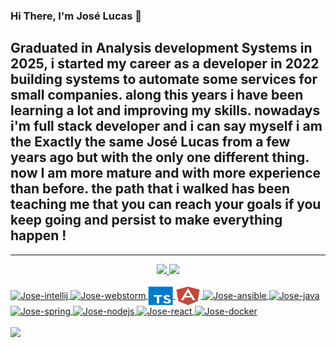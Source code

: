 ### Hi There, I'm José Lucas 👋

## Graduated in Analysis development Systems in 2025, i started my career as a developer in 2022 building systems to automate some services for small companies. along this years i have been learning a lot and improving my skills. nowadays i'm full stack developer and i can say myself i am the Exactly the same José Lucas from a few years ago but with the only one different thing. now I am more mature and with more experience than before. the path that i walked has been teaching me that you can reach your goals if you keep going and persist to make everything happen !
***
<div align="center">
  <a href="https://github.com/JoseLucasdevv">
  <img height="180em" src="https://github-readme-stats.vercel.app/api?username=JoseLucasdevv&show_icons=true&theme=dark&include_all_commits=true&count_private=true"/>
  <img height="180em" src="https://github-readme-stats.vercel.app/api/top-langs/?username=JoseLucasdevv&layout=compact&langs_count=7&theme=dark"/>
</div>

  <div style="display: inline_block"><br>
    <img align="center" alt="Jose-intellij" height="30" width="40" src="https://cdn.jsdelivr.net/gh/devicons/devicon/icons/intellij/intellij-original.svg">
    <img align="center" alt="Jose-webstorm" height="30" width="40" src="https://cdn.jsdelivr.net/gh/devicons/devicon/icons/webstorm/webstorm-original.svg">
  <img align="center" alt="Jose-Ts" height="30" width="40" src="https://raw.githubusercontent.com/devicons/devicon/master/icons/typescript/typescript-plain.svg">
  <img align="center" alt="Jose-Angular" height="30" width="40" src="https://raw.githubusercontent.com/devicons/devicon/master/icons/angularjs/angularjs-plain.svg">
    <img align="center" alt="Jose-ansible" height="30" width="40" src="https://cdn.jsdelivr.net/gh/devicons/devicon/icons/ansible/ansible-original.svg">
    <img align="center" alt="Jose-java" height="30" width="40" src="https://cdn.jsdelivr.net/gh/devicons/devicon/icons/java/java-original.svg">
    <img align="center" alt="Jose-spring" height="30" width="40" src="https://cdn.jsdelivr.net/gh/devicons/devicon/icons/spring/spring-original.svg">
    <img align="center" alt="Jose-nodejs" height="30" width="40" src="https://cdn.jsdelivr.net/gh/devicons/devicon/icons/nodejs/nodejs-original.svg">
    <img align="center" alt="Jose-react" height="30" width="40" src="https://cdn.jsdelivr.net/gh/devicons/devicon/icons/react/react-original.svg">
    <img align="center" alt="Jose-docker" height="30" width="40" src="https://cdn.jsdelivr.net/gh/devicons/devicon/icons/docker/docker-original.svg">
</div>

<br>

<div> 
  <a href = "mailto:joselucas.dev@gmail.com"><img src="https://img.shields.io/badge/-Gmail-%23333?style=for-the-badge&logo=gmail&logoColor=white" target="_blank"></a>
</div>

